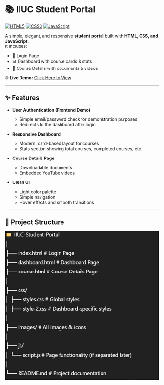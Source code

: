 # 📚 IIUC Student Portal

[![HTML5](https://img.shields.io/badge/HTML5-E34F26?style=for-the-badge&logo=html5&logoColor=white)]()
[![CSS3](https://img.shields.io/badge/CSS3-1572B6?style=for-the-badge&logo=css3&logoColor=white)]()
[![JavaScript](https://img.shields.io/badge/JavaScript-F7DF1E?style=for-the-badge&logo=javascript&logoColor=black)]()


A simple, elegant, and responsive **student portal** built with **HTML, CSS, and JavaScript**.  
It includes:
- 🔐 Login Page
- 📊 Dashboard with course cards & stats
- 📄 Course Details with documents & videos

🌐 **Live Demo:** [Click Here to View](https://smmuntasir.github.io/iiuc-cse-batch-C231037-finalExam/)

---

## ✨ Features

- **User Authentication (Frontend Demo)**
  - Simple email/password check for demonstration purposes
  - Redirects to the dashboard after login

- **Responsive Dashboard**
  - Modern, card-based layout for courses
  - Stats section showing total courses, completed courses, etc.

- **Course Details Page**
  - Downloadable documents
  - Embedded YouTube videos

- **Clean UI**
  - Light color palette
  - Simple navigation
  - Hover effects and smooth transitions

---

## 📂 Project Structure
![Alt text](image/Screenshot%202025-08-09%20022350.png)



